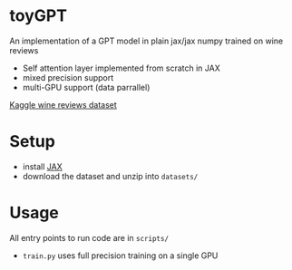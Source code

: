 # toyGPT
An implementation of a GPT model in plain jax/jax numpy trained on wine reviews

- Self attention layer implemented from scratch in JAX
- mixed precision support
- multi-GPU support (data parrallel)


[Kaggle wine reviews dataset](https://www.kaggle.com/datasets/zynicide/wine-reviews)

# Setup
- install [JAX](https://jax.readthedocs.io/en/latest/quickstart.html)
- download the dataset and unzip into `datasets/`

# Usage
All entry points to run code are in `scripts/`
- `train.py` uses full precision training on a single GPU